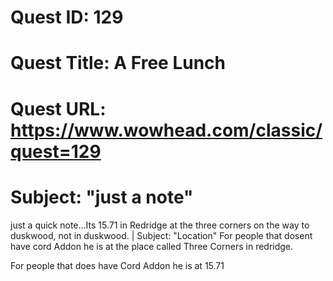 # Quest ID: 129
# Quest Title: A Free Lunch
# Quest URL: https://www.wowhead.com/classic/quest=129
# Subject: "just a note"
just a quick note...Its 15.71 in Redridge at the three corners on the way to duskwood, not in duskwood. | Subject: "Location"
For people that dosent have cord Addon he is at the place called Three Corners in redridge.

For people that does have Cord Addon he is at 15.71